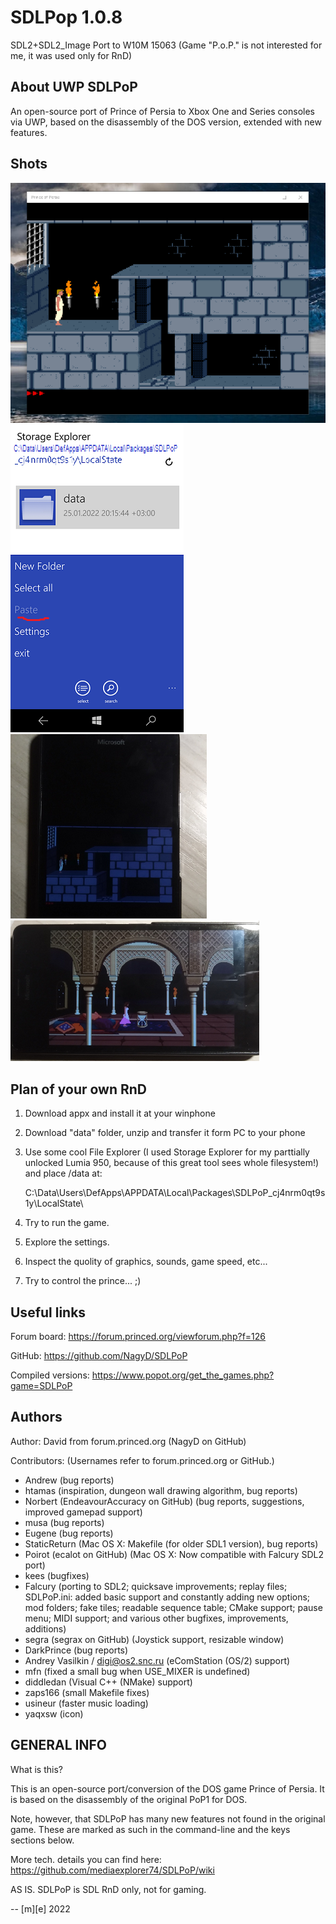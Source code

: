 # SDLPop 1.0.8

SDL2+SDL2_Image Port to W10M 15063 (Game "P.o.P." is not interested for me, it was used only for RnD) 

## About UWP SDLPoP
An open-source port of Prince of Persia to Xbox One and Series consoles via UWP, based on the disassembly of the DOS version, extended with new features.

## Shots
![W10 - PC](Images/shot1.png)
![W10M - Lumia 1](Images/shot2.png)
![W10M -Lumia 2](Images/shot3.png)
![W10M -Lumia 3](Images/shot4.png)

## Plan of your own RnD
1. Download appx and install it at your winphone

2. Download "data" folder, unzip and transfer it form PC to your phone

3. Use some cool File Explorer (I used Storage Explorer for my parttially unlocked Lumia 950, 
   because of this great tool sees whole filesystem!) and place /data at:

   C:\Data\Users\DefApps\APPDATA\Local\Packages\SDLPoP_cj4nrm0qt9s1y\LocalState\

4. Try to run the game.

5. Explore the settings.

6. Inspect the quolity of graphics, sounds, game speed, etc...

7. Try to control the prince... ;)

## Useful links
Forum board: https://forum.princed.org/viewforum.php?f=126

GitHub: https://github.com/NagyD/SDLPoP

Compiled versions: https://www.popot.org/get_the_games.php?game=SDLPoP

## Authors
Author: David from forum.princed.org (NagyD on GitHub)

Contributors: (Usernames refer to forum.princed.org or GitHub.)

- Andrew (bug reports)
- htamas (inspiration, dungeon wall drawing algorithm, bug reports)
- Norbert (EndeavourAccuracy on GitHub) (bug reports, suggestions, improved gamepad support)
- musa (bug reports)
- Eugene (bug reports)
- StaticReturn (Mac OS X: Makefile (for older SDL1 version), bug reports)
- Poirot (ecalot on GitHub) (Mac OS X: Now compatible with Falcury SDL2 port)
- kees (bugfixes)
- Falcury (porting to SDL2; quicksave improvements; replay files; 
SDLPoP.ini: added basic support and constantly adding new options;
mod folders; fake tiles; readable sequence table; CMake support;
pause menu; MIDI support;
and various other bugfixes, improvements, additions)
- segra (segrax on GitHub) (Joystick support, resizable window)
- DarkPrince (bug reports)
- Andrey Vasilkin / digi@os2.snc.ru (eComStation (OS/2) support)
- mfn (fixed a small bug when USE_MIXER is undefined)
- diddledan (Visual C++ (NMake) support)
- zaps166 (small Makefile fixes)
- usineur (faster music loading)
- yaqxsw (icon)

## GENERAL INFO
What is this?

This is an open-source port/conversion of the DOS game Prince of Persia. It is based on the disassembly of the original PoP1 for DOS.

Note, however, that SDLPoP has many new features not found in the original game. 
These are marked as such in the command-line and the keys sections below.

More tech. details you can find here:
https://github.com/mediaexplorer74/SDLPoP/wiki




AS IS. SDLPoP is SDL RnD only, not for gaming. 


-- [m][e] 2022
